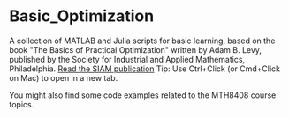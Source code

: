 # Basic_Optimization
A collection of MATLAB and Julia scripts for basic learning, based on the book "The Basics of Practical Optimization" written by Adam B. Levy, published by the Society for Industrial and Applied Mathematics, Philadelphia.
[Read the SIAM publication](https://epubs.siam.org/doi/10.1137/1.9781611977370)
Tip: Use Ctrl+Click (or Cmd+Click on Mac) to open in a new tab.

You might also find some code examples related to the MTH8408 course topics.

